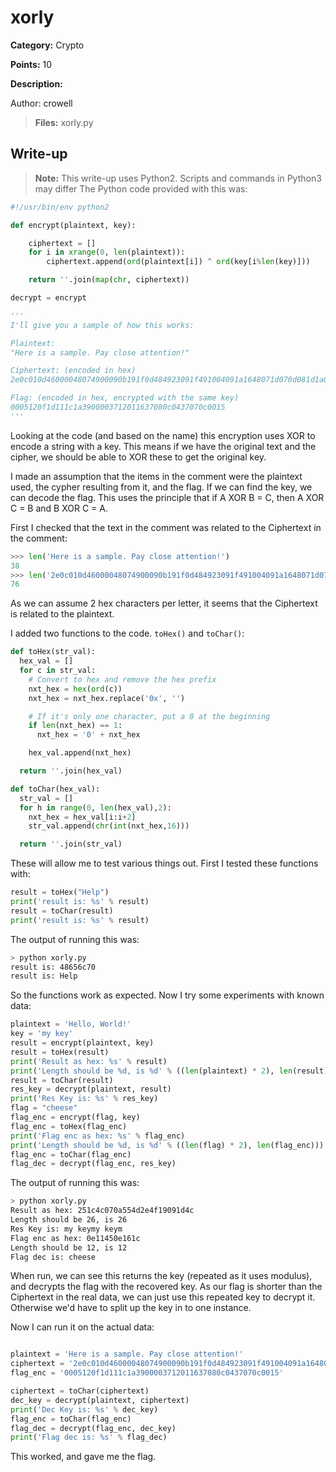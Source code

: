# xorly
**Category:** Crypto

**Points:** 10

**Description:**

Author: crowell

> **Files:** xorly.py

## Write-up
> **Note:** This write-up uses Python2. Scripts and commands in Python3 may differ
The Python code provided with this was:
```python
#!/usr/bin/env python2

def encrypt(plaintext, key):

    ciphertext = []
    for i in xrange(0, len(plaintext)):
        ciphertext.append(ord(plaintext[i]) ^ ord(key[i%len(key)])) 

    return ''.join(map(chr, ciphertext))

decrypt = encrypt

'''
I'll give you a sample of how this works:

Plaintext: 
"Here is a sample. Pay close attention!"

Ciphertext: (encoded in hex)
2e0c010d46000048074900090b191f0d484923091f491004091a1648071d070d081d1a070848

Flag: (encoded in hex, encrypted with the same key)
0005120f1d111c1a3900003712011637080c0437070c0015
'''
```

Looking at the code (and based on the name) this encryption uses XOR to encode a string with a key. This means if we have the original text and the cipher, we should be able to XOR these to get the original key.

I made an assumption that the items in the comment were the plaintext used, the cypher resulting from it, and the flag. If we can find the key, we can decode the flag. This uses the principle that if A XOR B = C, then A XOR C = B and B XOR C = A.

First I checked that the text in the comment was related to the Ciphertext in the comment:
```python
>>> len('Here is a sample. Pay close attention!')
38
>>> len('2e0c010d46000048074900090b191f0d484923091f491004091a1648071d070d081d1a070848')
76
```
As we can assume 2 hex characters per letter, it seems that the Ciphertext is related to the plaintext.

I added two functions to the code. `toHex()` and `toChar()`:
```python
def toHex(str_val):
  hex_val = []
  for c in str_val:
    # Convert to hex and remove the hex prefix
    nxt_hex = hex(ord(c))
    nxt_hex = nxt_hex.replace('0x', '')

    # If it's only one character, put a 0 at the beginning
    if len(nxt_hex) == 1:
      nxt_hex = '0' + nxt_hex

    hex_val.append(nxt_hex)

  return ''.join(hex_val)

def toChar(hex_val):
  str_val = []
  for h in range(0, len(hex_val),2):
    nxt_hex = hex_val[i:i+2]
    str_val.append(chr(int(nxt_hex,16)))

  return ''.join(str_val)
```

These will allow me to test various things out. First I tested these functions with:
```python
result = toHex("Help")
print('result is: %s' % result)
result = toChar(result)
print('result is: %s' % result)
```

The output of running this was:
```bash
> python xorly.py
result is: 48656c70
result is: Help
```
So the functions work as expected. Now I try some experiments with known data:
```python
plaintext = 'Hello, World!'
key = 'my key'
result = encrypt(plaintext, key)
result = toHex(result)
print('Result as hex: %s' % result)
print('Length should be %d, is %d' % ((len(plaintext) * 2), len(result)))
result = toChar(result)
res_key = decrypt(plaintext, result)
print('Res Key is: %s' % res_key)
flag = "cheese"
flag_enc = encrypt(flag, key)
flag_enc = toHex(flag_enc)
print('Flag enc as hex: %s' % flag_enc)
print('Length should be %d, is %d' % ((len(flag) * 2), len(flag_enc)))
flag_enc = toChar(flag_enc)
flag_dec = decrypt(flag_enc, res_key)
```

The output of running this was:
```bash
> python xorly.py
Result as hex: 251c4c070a554d2e4f19091d4c
Length should be 26, is 26
Res Key is: my keymy keym
Flag enc as hex: 0e11450e161c
Length should be 12, is 12
Flag dec is: cheese
```
When run, we can see this returns the key (repeated as it uses modulus), and decrypts the flag with the recovered key. As our flag is shorter than the Ciphertext in the real data, we can just use this repeated key to decrypt it. Otherwise we'd have to split up the key in to one instance. 

Now I can run it on the actual data:
```python

plaintext = 'Here is a sample. Pay close attention!'
ciphertext = '2e0c010d46000048074900090b191f0d484923091f491004091a1648071d070d081d1a070848'
flag_enc = '0005120f1d111c1a3900003712011637080c0437070c0015'

ciphertext = toChar(ciphertext)
dec_key = decrypt(plaintext, ciphertext)
print('Dec Key is: %s' % dec_key)
flag_enc = toChar(flag_enc)
flag_dec = decrypt(flag_enc, dec_key)
print('Flag dec is: %s' % flag_dec)
```

This worked, and gave me the flag.
